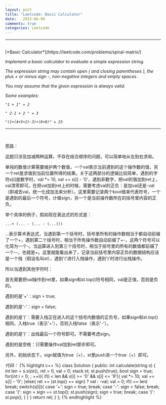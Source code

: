 ```yaml
---
layout: post
title: "Leetcode: Basic Calculator"
date:   2015-06-09
comments: true
categories: Leetcode
---
```


***
<br />
[*Basic Calculator*](https://leetcode.com/problems/spiral-matrix/)

*Implement a basic calculator to evaluate a simple expression string.*

*The expression string may contain open ( and closing parentheses ), the plus + or minus sign -, non-negative integers and empty spaces .*

*You may assume that the given expression is always valid.*

*Some examples:*

*`"1 + 1" = 2`*

*`" 2-1 + 2 " = 3`*

*`"(1+(4+5+2)-3)+(6+8)" = 23`*

***
<br />

思路：

这题只涉及加减两种运算，不存在结合顺序的问题，可以简单地从左到右求和。

单纯的数值计算需要维护两个数值，一个val表示当前遇到的这个操作数的值，另一个ret是求值到当前位置所得的结果。关于这两部分的逻辑比较简单，遇到的字符s[i]是数字时，val *= 10, val += s[i] - '0'，遇到非数字，把val的值加到ret上，val清零即可。在把val加到ret上的时候，需要考虑val的正负：是加val还是-val（即减去val，统一化成加法来分析）。这里需要记录两个bool值来代表符号，一个是遇到的最后一个符号，计做sign，另一个是当前操作数所在的括号里内容的正负。

举个具体的例子，假如现在表达式的形式是：

`...+ (... - (... - (...)))`

...表示算术表达式，当遇到第一个括号时，括号里所有的操作数相当于都自动前缀了一个+，遇到第二个括号时，相当于所有操作数自动前缀了+-，这两个符号可以化简为一个-。当运算进入到第三个括号时，相当于括号里的所有的数值都前缀了一个--，也就是+。这里就能看出来了，记录当前括号里内容正负的数据结构应该是一个栈（假设名叫st），遇到'('进行入栈操作，遇到')'时进行出栈操作。

所以当遇到其他字符时：

首先需要把val操作到ret里，如果sign和st.top()符号相同，val是正值，否则是负的。

遇到的是'+'：sign = true;

遇到的是'-'：sign = false;

遇到的是'('：需要入栈正在进入的这个括号内数值的正负号，如果sign和st.top()相同，入栈true（表示'+'），否则入栈false（表示'-'）。

遇到的是')'：出栈最后一个符号即可。不需要考虑sign。

遇到的是空格：只需要操作val加到ret那步即可。

另外，初始状态下，sign赋值为true（+），st里push进一个true（+）即可。

*代码：*
{% highlight c++ %}
class Solution {
public:
    int calculate(string s) {
        int len = s.size(), ret = 0, val = 0;
        stack<bool> st;
        st.push(true);
        bool sign = true;
        for(int i = 0; ; ++i){
             if(i < len && s[i] >= '0' && s[i] <= '9'){
                  val *= 10;
                  val += s[i] - '0';
             }else{
                  ret += (st.top() == sign) ? val : -val;
                  val = 0;
                  if(i == len) break;
                  switch(s[i]){
                       case '+':
                            sign = true;
                            break;
                       case '-':
                            sign = false;
                            break;
                       case '(':
                            sign = sign == st.top();
                            st.push(sign);
                            sign = true;
                            break;
                       case ')':
                              st.pop();
                  }
             }
        }
        return ret;
    }
};
{% endhighlight %}

